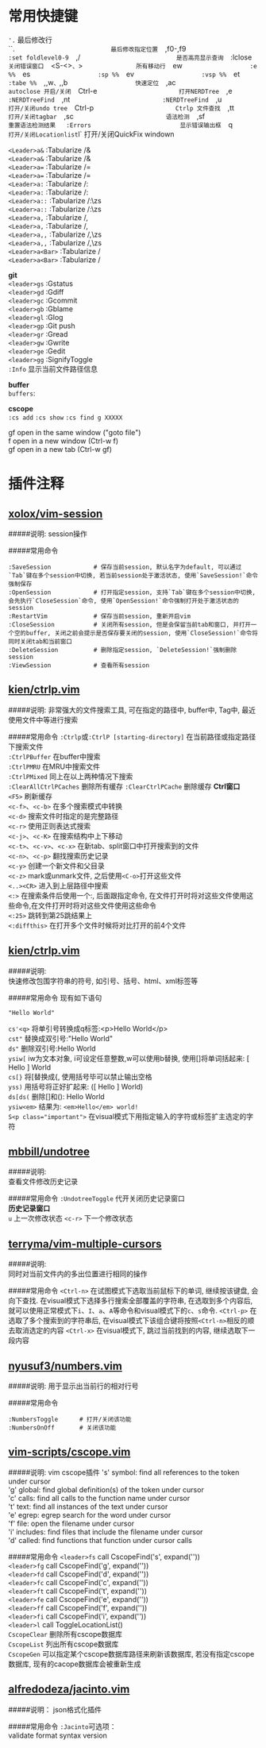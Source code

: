 常用快捷键
===============================================

`'.`                            最后修改行  
``.`                            最后修改指定位置  
`,f0-,f9`                       :set foldlevel0-9  
`,/`                            是否高亮显示查询  
`:lclose`                       关闭错误窗口  
`<S-<>`、`<S->>`                所有移动行  
`<leader>ew`                    :e %%  
`<leader>es`                    :sp %%  
`<leader>ev`                    :vsp %%  
`<leader>et`                    :tabe %%  
`,,w`、`,,b`                    快速定位  
`,ac`                           autoclose 开启/关闭  
`Ctrl-e`                        打开NERDTree  
`,e`                            :NERDTreeFind  
`,nt`                           :NERDTreeFind  
`,u`                            打开/关闭undo tree  
`Ctrl-p`                        Ctrlp 文件查找  
`,tt`                           打开/关闭tagbar  
`,sc`                           语法检测  
`,sf`                           重置语法检测结果  
:Errors                         显示错误输出框  
`<leader>q`                     打开/关闭Locationlist
`<leader>l`                     打开/关闭QuickFix windown

`<Leader>a&`                    :Tabularize /&<CR>  
`<Leader>a&`                    :Tabularize /&<CR>  
`<Leader>a=`                    :Tabularize /=<CR>  
`<Leader>a=`                    :Tabularize /=<CR>  
`<Leader>a:`                    :Tabularize /:<CR>  
`<Leader>a:`                    :Tabularize /:<CR>  
`<Leader>a::`                   :Tabularize /:\zs<CR>  
`<Leader>a::`                   :Tabularize /:\zs<CR>  
`<Leader>a,`                    :Tabularize /,<CR>  
`<Leader>a,`                    :Tabularize /,<CR>  
`<Leader>a,,`                   :Tabularize /,\zs<CR>  
`<Leader>a,,`                   :Tabularize /,\zs<CR>  
`<Leader>a<Bar>`                :Tabularize /<Bar><CR>  
`<Leader>a<Bar>`                :Tabularize /<Bar><CR>  

**git**  
`<leader>gs`                    :Gstatus<CR>  
`<leader>gd`                    :Gdiff<CR>  
`<leader>gc`                    :Gcommit<CR>  
`<leader>gb`                    :Gblame<CR>  
`<leader>gl`                    :Glog<CR>  
`<leader>gp`                    :Git push<CR>  
`<leader>gr`                    :Gread<CR>  
`<leader>gw`                    :Gwrite<CR>  
`<leader>ge`                    :Gedit<CR>  
`<leader>gg`                    :SignifyToggle<CR>  
`:Info`                         显示当前文件路径信息

**buffer**  
`buffers`:

**cscope**  
`:cs add`
`:cs show`
`:cs find g XXXXX`

gf	 open in the same window ("goto file")  
<c-w>f	 open in a new window (Ctrl-w f)  
<c-w>gf	 open in a new tab (Ctrl-w gf)  

插件注释
===============================================

[xolox/vim-session](https://github.com/xolox/vim-session)
---------------------------------
#####说明:
session操作

#####常用命令

    :SaveSession            # 保存当前session, 默认名字为default, 可以通过`Tab`键在多个session中切换, 若当前session处于激活状态, 使用`SaveSession!`命令强制保存
    :OpenSession            # 打开指定session, 支持`Tab`键在多个session中切换, 会先执行`CloseSession`命令, 使用`OpenSession!`命令强制打开处于激活状态的session
    :RestartVim             # 保存当前session, 重新开启vim
    :CloseSession           # 关闭所有session, 但是会保留当前tab和窗口, 并打开一个空的buffer, 关闭之前会提示是否保存要关闭的session, 使用`CloseSession!`命令将同时关闭tab和当前窗口
    :DeleteSession          # 删除指定session, `DeleteSession!`强制删除session
    :ViewSession            # 查看所有session

[kien/ctrlp.vim](https://github.com/kien/ctrlp.vim)
---------------------------------
#####说明:
非常强大的文件搜索工具, 可在指定的路径中, buffer中, Tag中, 最近使用文件中等进行搜索

#####常用命令
`:Ctrlp`或`:CtrlP [starting-directory]`     在当前路径或指定路径下搜索文件  
`:CtrlPBuffer`                              在buffer中搜索  
`:CtrlPMRU`                                 在MRU中搜索文件  
`:CtrlPMixed`                               同上在以上两种情况下搜索  
`:ClearAllCtrlPCaches`                      删除所有缓存
`:ClearCtrlPCache`                          删除缓存
**Ctrl窗口**  
`<F5>`                                      刷新缓存  
`<c-f>`、`<c-b>`                            在多个搜索模式中转换  
`<c-d>`                                     搜索文件时指定的是完整路径  
`<c-r>`                                     使用正则表达式搜索  
`<c-j>`、`<c-K>`                            在搜索结构中上下移动  
`<c-t>`、`<c-v>`、`<c-x>`                   在新tab、split窗口中打开搜索到的文件  
`<c-n>`、`<c-p>`                            翻找搜索历史记录  
`<c-y>`                                     创建一个新文件和父目录  
`<c-z>`                                     mark或unmark文件, 之后使用`<C-o>`打开这些文件  
`<..><CR>`                                  进入到上层路径中搜索  
`<:>`                                       在搜索条件后使用一个:, 后面跟指定命令, 在文件打开时将对这些文件使用这些命令,在文件打开时将对这些文件使用这些命令  
`<:25>`                                     跳转到第25跳结果上  
`<:diffthis>`                               在打开多个文件时候将对比打开的前4个文件  

[kien/ctrlp.vim](https://github.com/kien/ctrlp.vim)
---------------------------------
#####说明:  
快速修改包围字符串的符号, 如引号、括号、html、xml标签等

#####常用命令
现有如下语句

    "Hello World"

`cs'<q>`                                    将单引号转换成q标签:\<p\>Hello World\</p\>  
`cst"`                                      替换成双引号:"Hello World"  
`ds"`                                       删除双引号:Hello World  
`ysiw[`                                     iw为文本对象, i可设定任意整数,w可以使用b替换, 使用\[\]将单词括起来: [ Hello ] World  
`cs[}`                                      将\[替换成{, 使用括号毕可以禁止输出空格  
`yss)`                                      用括号将正好扩起来: ([ Hello ] World)  
`ds[ds(`                                    删除\[\]和\(\): Hello World  
`ysiw<em>`                                  结果为: `<em>Hello</em> world!`  
`S<p class="important">`                    在visual模式下用指定输入的字符或标签扩主选定的字符  

[mbbill/undotree](https://github.com/mbbill/undotree)
---------------------------------
#####说明:  
查看文件修改历史记录

#####常用命令
`:UndotreeToggle`                           代开关闭历史记录窗口  
**历史记录窗口**  
`u`                                         上一次修改状态
`<c-r>`                                     下一个修改状态

[terryma/vim-multiple-cursors](https://github.com/terryma/vim-multiple-cursors)
---------------------------------
#####说明:  
同时对当前文件内的多出位置进行相同的操作

#####常用命令
`<Ctrl-n>`                                  在试图模式下选取当前鼠标下的单词, 继续按该键盘, 会向下查找. 在visual模式下选择多行搜索全部覆盖的字符串, 在选取到多个内容后, 就可以使用正常模式下`i`、`I`、`a`、`A`等命令和visual模式下的`c`、`s`命令.
`<Ctrl-p>`                                  在选取了多个搜索到的字符串后, 在visual模式下该组合键将按照`<Ctrl-n>`相反的顺去取消选定的内容
`<Ctrl-x>`                                  在visual模式下, 跳过当前找到的内容, 继续选取下一段内容

[nyusuf3/numbers.vim](https://github.com/myusuf3/numbers.vim)
---------------------------------
#####说明:
用于显示出当前行的相对行号

#####常用命令

    :NumbersToggle      # 打开/关闭该功能
    :NumbersOnOff       # 关闭该功能

[vim-scripts/cscope.vim](https://github.com/vim-scripts/cscope.vim)
---------------------------------
#####说明:
vim cscope插件
's'   symbol: find all references to the token under cursor  
'g'   global: find global definition(s) of the token under cursor  
'c'   calls:  find all calls to the function name under cursor  
't'   text:   find all instances of the text under cursor  
'e'   egrep:  egrep search for the word under cursor  
'f'   file:   open the filename under cursor  
'i'   includes: find files that include the filename under cursor  
'd'   called: find functions that function under cursor calls  

#####常用命令
`<leader>fs`                call CscopeFind('s', expand('<cword>'))  
`<leader>fg`                call CscopeFind('g', expand('<cword>'))  
`<leader>fd`                call CscopeFind('d', expand('<cword>'))  
`<leader>fc`                call CscopeFind('c', expand('<cword>'))  
`<leader>ft`                call CscopeFind('t', expand('<cword>'))  
`<leader>fe`                call CscopeFind('e', expand('<cword>'))  
`<leader>ff`                call CscopeFind('f', expand('<cword>'))  
`<leader>fi`                call CscopeFind('i', expand('<cword>'))  
`<leader>l`                 call ToggleLocationList()  
`CscopeClear`               删除所有cscope数据库  
`CscopeList`                列出所有cscope数据库  
`CscopeGen`                 可以指定某个cscope数据库路径来刷新该数据库, 若没有指定cscope数据库, 现有的cacope数据库会被重新生成  

[alfredodeza/jacinto.vim](https://github.com/alfredodeza/jacinto.vim)
---------------------------------
#####说明：
json格式化插件

#####常用命令
`:Jacinto`可选项：  
validate
format
syntax
version


